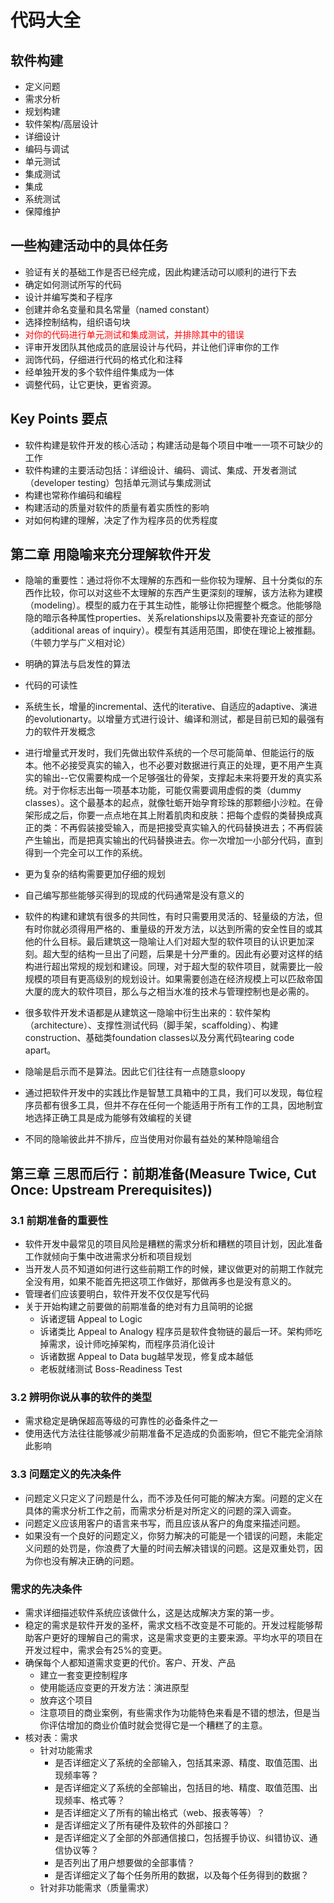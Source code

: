 # 代码大全

## 软件构建

+ 定义问题
+ 需求分析
+ 规划构建
+ 软件架构/高层设计
+ 详细设计
+ 编码与调试
+ 单元测试
+ 集成测试
+ 集成
+ 系统测试
+ 保障维护

## 一些构建活动中的具体任务

+ 验证有关的基础工作是否已经完成，因此构建活动可以顺利的进行下去
+ 确定如何测试所写的代码
+ 设计并编写类和子程序
+ 创建并命名变量和具名常量（named constant）
+ 选择控制结构，组织语句块
+ <font color=red>对你的代码进行单元测试和集成测试，并排除其中的错误</font>
+ 评审开发团队其他成员的底层设计与代码，并让他们评审你的工作
+ 润饰代码，仔细进行代码的格式化和注释
+ 经单独开发的多个软件组件集成为一体
+ 调整代码，让它更快，更省资源。

## Key Points 要点

+ 软件构建是软件开发的核心活动；构建活动是每个项目中唯一一项不可缺少的工作
+ 软件构建的主要活动包括：详细设计、编码、调试、集成、开发者测试（developer testing）包括单元测试与集成测试
+ 构建也常称作编码和编程
+ 构建活动的质量对软件的质量有着实质性的影响
+ 对如何构建的理解，决定了作为程序员的优秀程度

## 第二章 用隐喻来充分理解软件开发

+ 隐喻的重要性：通过将你不太理解的东西和一些你较为理解、且十分类似的东西作比较，你可以对这些不太理解的东西产生更深刻的理解，该方法称为建模（modeling）。模型的威力在于其生动性，能够让你把握整个概念。他能够隐隐的暗示各种属性properties、关系relationships以及需要补充查证的部分（additional areas of inquiry）。模型有其适用范围，即使在理论上被推翻。（牛顿力学与广义相对论）

+ 明确的算法与启发性的算法

+ 代码的可读性
+ 系统生长，增量的incremental、迭代的iterative、自适应的adaptive、演进的evolutionarty。以增量方式进行设计、编译和测试，都是目前已知的最强有力的软件开发概念

+ 进行增量式开发时，我们先做出软件系统的一个尽可能简单、但能运行的版本。他不必接受真实的输入，也不必要对数据进行真正的处理，更不用产生真实的输出--它仅需要构成一个足够强壮的骨架，支撑起未来将要开发的真实系统。对于你标志出每一项基本功能，可能仅需要调用虚假的类（dummy classes）。这个最基本的起点，就像牡蛎开始孕育珍珠的那颗细小沙粒。在骨架形成之后，你要一点点地在其上附着肌肉和皮肤：把每个虚假的类替换成真正的类：不再假装接受输入，而是把接受真实输入的代码替换进去；不再假装产生输出，而是把真实输出的代码替换进去。你一次增加一小部分代码，直到得到一个完全可以工作的系统。

+ 更为复杂的结构需要更加仔细的规划

+ 自己编写那些能够买得到的现成的代码通常是没有意义的

+ 软件的构建和建筑有很多的共同性，有时只需要用灵活的、轻量级的方法，但有时你就必须得用严格的、重量级的开发方法，以达到所需的安全性目的或其他的什么目标。最后建筑这一隐喻让人们对超大型的软件项目的认识更加深刻。超大型的结构一旦出了问题，后果是十分严重的。因此有必要对这样的结构进行超出常规的规划和建设。同理，对于超大型的软件项目，就需要比一般规模的项目有更高级别的规划设计。如果需要创造在经济规模上可以匹敌帝国大厦的庞大的软件项目，那么与之相当水准的技术与管理控制也是必需的。

+ 很多软件开发术语都是从建筑这一隐喻中衍生出来的：软件架构（architecture）、支撑性测试代码（脚手架，scaffolding）、构建construction、基础类foundation classes以及分离代码tearing code apart。

+ 隐喻是启示而不是算法。因此它们往往有一点随意sloopy

+ 通过把软件开发中的实践比作是智慧工具箱中的工具，我们可以发现，每位程序员都有很多工具，但并不存在任何一个能适用于所有工作的工具，因地制宜地选择正确工具是成为能够有效编程的关键
+ 不同的隐喻彼此并不排斥，应当使用对你最有益处的某种隐喻组合

## 第三章 三思而后行：前期准备(Measure Twice, Cut Once: Upstream Prerequisites))

### 3.1 前期准备的重要性
+ 软件开发中最常见的项目风险是糟糕的需求分析和糟糕的项目计划，因此准备工作就倾向于集中改进需求分析和项目规划
+ 当开发人员不知道如何进行这些前期工作的时候，建议做更对的前期工作就完全没有用，如果不能首先把这项工作做好，那做再多也是没有意义的。
+ 管理者们应该要明白，软件开发不仅仅是写代码
+ 关于开始构建之前要做的前期准备的绝对有力且简明的论据
  + 诉诸逻辑 Appeal to Logic
  + 诉诸类比 Appeal to Analogy 程序员是软件食物链的最后一环。架构师吃掉需求，设计师吃掉架构，而程序员消化设计
  + 诉诸数据 Appeal to Data bug越早发现，修复成本越低
  + 老板就绪测试 Boss-Readiness Test 
### 3.2 辨明你说从事的软件的类型
+ 需求稳定是确保超高等级的可靠性的必备条件之一
+ 使用迭代方法往往能够减少前期准备不足造成的负面影响，但它不能完全消除此影响
### 3.3 问题定义的先决条件
+ 问题定义只定义了问题是什么，而不涉及任何可能的解决方案。问题的定义在具体的需求分析工作之前，而需求分析是对所定义的问题的深入调查。
+ 问题定义应该用客户的语言来书写，而且应该从客户的角度来描述问题。
+ 如果没有一个良好的问题定义，你努力解决的可能是一个错误的问题，未能定义问题的处罚是，你浪费了大量的时间去解决错误的问题。这是双重处罚，因为你也没有解决正确的问题。
### 需求的先决条件
+ 需求详细描述软件系统应该做什么，这是达成解决方案的第一步。
+ 稳定的需求是软件开发的圣杯，需求文档不改变是不可能的。开发过程能够帮助客户更好的理解自己的需求，这是需求变更的主要来源。平均水平的项目在开发过程中，需求会有25%的变更。
+ 确保每个人都知道需求变更的代价。客户、开发、产品
  + 建立一套变更控制程序
  + 使用能适应变更的开发方法：演进原型
  + 放弃这个项目
  + 注意项目的商业案例，有些需求作为功能特色来看是不错的想法，但是当你评估增加的商业价值时就会觉得它是一个糟糕了的主意。
+ 核对表：需求
  + 针对功能需求
    + 是否详细定义了系统的全部输入，包括其来源、精度、取值范围、出现频率等？
    + 是否详细定义了系统的全部输出，包括目的地、精度、取值范围、出现频率、格式等？
    + 是否详细定义了所有的输出格式（web、报表等等）？
    + 是否详细定义了所有硬件及软件的外部接口？
    + 是否详细定义了全部的外部通信接口，包括握手协议、纠错协议、通信协议等？
    + 是否列出了用户想要做的全部事情？
    + 是否详细定义了每个任务所用的数据，以及每个任务得到的数据？
  + 针对非功能需求（质量需求）



